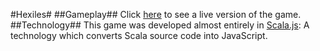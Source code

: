 #Hexiles#
##Gameplay##
Click [here](http://phillipjohnson.github.io/hexiles-web/game.html) to see a live version of the game.
##Technology##
This game was developed almost entirely in [Scala.js](http://www.scala-js.org/): A technology which converts Scala source code into JavaScript.
